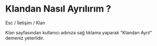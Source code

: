 # Klandan Nasıl Ayrılırım ?

Esc / İletişim / Klan

Klan sayfasından kullanıcı adınıza sağ tıklama yaparak "Klandan Ayrıl" demeniz yeterlidir.

